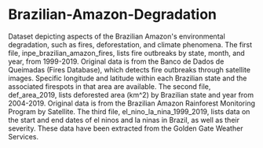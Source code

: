 # Brazilian-Amazon-Degradation
Dataset depicting aspects of the Brazilian Amazon's environmental degradation, such as fires, deforestation, and climate phenomena.
The first file, inpe_brazilian_amazon_fires, lists fire outbreaks by state, month, and year, from 1999-2019. Original data is from the Banco de Dados de Queimadas (Fires Database), which detects fire outbreaks through satellite images. Specific longitude and latitude within each Brazilian state and the associated firespots in that area are available.
The second file, def_area_2019, lists deforested area (km^2) by Brazilian state and year from 2004-2019. Original data is from the Brazilian Amazon Rainforest Monitoring Program by Satellite. 
The third file, el_nino_la_nina_1999_2019, lists data on the start and end dates of el ninos and la ninas in Brazil, as well as their severity. These data have been extracted from the Golden Gate Weather Services.

